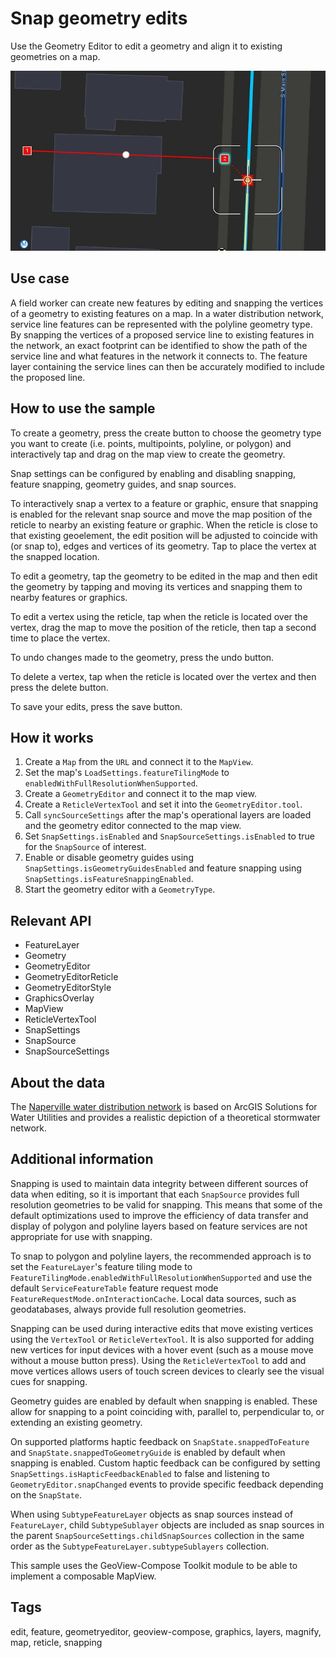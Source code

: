 # Snap geometry edits

Use the Geometry Editor to edit a geometry and align it to existing geometries on a map.

![Image of Snap geometry edits](snap-geometry-edits.png)

## Use case

A field worker can create new features by editing and snapping the vertices of a geometry to existing features on a map. In a water distribution network, service line features can be represented with the polyline geometry type. By snapping the vertices of a proposed service line to existing features in the network, an exact footprint can be identified to show the path of the service line and what features in the network it connects to. The feature layer containing the service lines can then be accurately modified to include the proposed line.

## How to use the sample

To create a geometry, press the create button to choose the geometry type you want to create (i.e. points, multipoints, polyline, or polygon) and interactively tap and drag on the map view to create the geometry.

Snap settings can be configured by enabling and disabling snapping, feature snapping, geometry guides, and snap sources.

To interactively snap a vertex to a feature or graphic, ensure that snapping is enabled for the relevant snap source and move the map position of the reticle to nearby an existing feature or graphic. When the reticle is close to that existing geoelement, the edit position will be adjusted to coincide with (or snap to), edges and vertices of its geometry. Tap to place the vertex at the snapped location.

To edit a geometry, tap the geometry to be edited in the map and then edit the geometry by tapping and moving its vertices and snapping them to nearby features or graphics.

To edit a vertex using the reticle, tap when the reticle is located over the vertex, drag the map to move the position of the reticle, then tap a second time to place the vertex.

To undo changes made to the geometry, press the undo button.

To delete a vertex, tap when the reticle is located over the vertex and then press the delete button.

To save your edits, press the save button.

## How it works

1. Create a `Map` from the `URL` and connect it to the `MapView`.
2. Set the map's `LoadSettings.featureTilingMode` to `enabledWithFullResolutionWhenSupported`.
3. Create a `GeometryEditor` and connect it to the map view.
4. Create a `ReticleVertexTool` and set it into the `GeometryEditor.tool`.
5. Call `syncSourceSettings` after the map's operational layers are loaded and the geometry editor connected to the map view.
6. Set `SnapSettings.isEnabled` and `SnapSourceSettings.isEnabled` to true for the `SnapSource` of interest.
7. Enable or disable geometry guides using `SnapSettings.isGeometryGuidesEnabled` and feature snapping using `SnapSettings.isFeatureSnappingEnabled`.
8. Start the geometry editor with a `GeometryType`.

## Relevant API

* FeatureLayer
* Geometry
* GeometryEditor
* GeometryEditorReticle
* GeometryEditorStyle
* GraphicsOverlay
* MapView
* ReticleVertexTool
* SnapSettings
* SnapSource
* SnapSourceSettings

## About the data

The [Naperville water distribution network](https://www.arcgis.com/home/item.html?id=b95fe18073bc4f7788f0375af2bb445e) is based on ArcGIS Solutions for Water Utilities and provides a realistic depiction of a theoretical stormwater network.

## Additional information

Snapping is used to maintain data integrity between different sources of data when editing, so it is important that each `SnapSource` provides full resolution geometries to be valid for snapping. This means that some of the default optimizations used to improve the efficiency of data transfer and display of polygon and polyline layers based on feature services are not appropriate for use with snapping.

To snap to polygon and polyline layers, the recommended approach is to set the `FeatureLayer`'s feature tiling mode to `FeatureTilingMode.enabledWithFullResolutionWhenSupported` and use the default `ServiceFeatureTable` feature request mode `FeatureRequestMode.onInteractionCache`. Local data sources, such as geodatabases, always provide full resolution geometries.

Snapping can be used during interactive edits that move existing vertices using the `VertexTool` or `ReticleVertexTool`. It is also supported for adding new vertices for input devices with a hover event (such as a mouse move without a mouse button press). Using the `ReticleVertexTool` to add and move vertices allows users of touch screen devices to clearly see the visual cues for snapping.

Geometry guides are enabled by default when snapping is enabled. These allow for snapping to a point coinciding with, parallel to, perpendicular to, or extending an existing geometry.

On supported platforms haptic feedback on `SnapState.snappedToFeature` and `SnapState.snappedToGeometryGuide` is enabled by default when snapping is enabled. Custom haptic feedback can be configured by setting `SnapSettings.isHapticFeedbackEnabled` to false and listening to `GeometryEditor.snapChanged` events to provide specific feedback depending on the `SnapState`.

When using `SubtypeFeatureLayer` objects as snap sources instead of `FeatureLayer`, child `SubtypeSublayer` objects are included as snap sources in the parent `SnapSourceSettings.childSnapSources` collection in the same order as the `SubtypeFeatureLayer.subtypeSublayers` collection.

This sample uses the GeoView-Compose Toolkit module to be able to implement a composable MapView.

## Tags

edit, feature, geometryeditor, geoview-compose, graphics, layers, magnify, map, reticle, snapping
